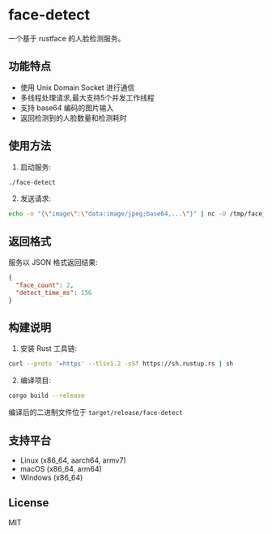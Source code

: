# face-detect

一个基于 rustface 的人脸检测服务。

## 功能特点

- 使用 Unix Domain Socket 进行通信
- 多线程处理请求,最大支持5个并发工作线程
- 支持 base64 编码的图片输入
- 返回检测到的人脸数量和检测耗时

## 使用方法

1. 启动服务:
```bash
./face-detect
```

2. 发送请求:
```bash
echo -n "{\"image\":\"data:image/jpeg;base64,...\"}" | nc -U /tmp/face_detect.sock
```

## 返回格式

服务以 JSON 格式返回结果:

```json
{
  "face_count": 2,
  "detect_time_ms": 156
}
```

## 构建说明

1. 安装 Rust 工具链:
```bash
curl --proto '=https' --tlsv1.2 -sSf https://sh.rustup.rs | sh
```

2. 编译项目:
```bash
cargo build --release
```

编译后的二进制文件位于 `target/release/face-detect`

## 支持平台

- Linux (x86_64, aarch64, armv7)
- macOS (x86_64, arm64)
- Windows (x86_64)

## License

MIT